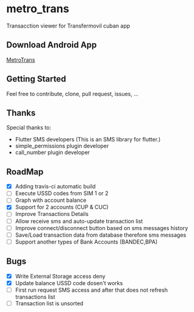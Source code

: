 # metro_trans
Transacction viewer for Transfermovil cuban app

## Download Android App
[MetroTrans](https://github.com/aleguerra05/metro_trans/releases/download/0.6-beta/app-release.apk)


## Getting Started

Feel free to contribute, clone, pull request, issues, ...

## Thanks

Special thanks to:
- Flutter SMS developers (This is an SMS library for flutter.)
- simple_permissions plugin developer
- call_number plugin developer

## RoadMap

- [x] Adding travis-ci automatic build
- [ ] Execute USSD codes from SIM 1 or 2
- [ ] Graph with account balance
- [x] Support for 2 accounts (CUP & CUC)
- [ ] Improve Transactions Details
- [ ] Allow receive sms and auto-update transaction list
- [ ] Improve connect/disconnect button based on sms messages history
- [ ] Save/Load transaction data from database therefore sms messages
- [ ] Support another types of Bank Accounts (BANDEC,BPA)

## Bugs

- [x] Write External Storage access deny
- [x] Update balance USSD code dosen't works
- [ ] First run request SMS access and after that does not refresh transactions list
- [ ] Transaction list is unsorted
